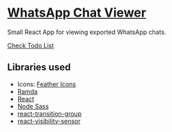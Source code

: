 # [WhatsApp Chat Viewer](http://monkeyandres.com/whatsapp-chat-viewer/)

Small React App for viewing exported WhatsApp chats.

[Check Todo List](TODO.md)

## Libraries used

- Icons: [Feather Icons](https://feathericons.com/)
- [Ramda](https://github.com/ramda/ramda)
- [React](https://reactjs.org/)
- [Node Sass](https://github.com/sass/node-sass)
- [react-transition-group](https://github.com/reactjs/react-transition-group)
- [react-visibility-sensor](https://github.com/joshwnj/react-visibility-sensor)
